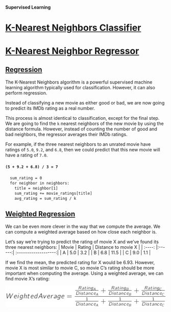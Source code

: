 ####  Supervised Learning

# [K-Nearest Neighbors Classifier](https://github.com/lendoo73/Challenge-Project-of-CodeCademy/tree/master/python/Learn_the_Basics_of_Machine_Learning/Classification_K_Nearest_Neighbors/K_Nearest_Neighbors)

# [K-Nearest Neighbor Regressor](https://www.codecademy.com/paths/machine-learning/tracks/introduction-to-supervised-learning-skill-path/modules/k-nearest-neighbors-skill-path/lessons/ml-knn-regression/exercises/regression)

## [Regression](https://www.codecademy.com/paths/machine-learning/tracks/introduction-to-supervised-learning-skill-path/modules/k-nearest-neighbors-skill-path/lessons/ml-knn-regression/exercises/regression)

The K-Nearest Neighbors algorithm is a powerful supervised machine learning algorithm typically used for classification. 
However, it can also perform regression.

Instead of classifying a new movie as either good or bad, we are now going to predict its IMDb rating as a real number.

This process is almost identical to classification, except for the final step. 
We are going to find the `k` nearest neighbors of the new movie by using the distance formula. 
However, instead of counting the number of good and bad neighbors, the regressor averages their IMDb ratings.

For example, if the three nearest neighbors to an unrated movie have ratings of `5.0`, `9.2`, and `6.8`, then we could predict that this new movie will have a rating of `7.0`.
#### `(5 + 9.2 + 6.8) / 3 = 7`
```
  sum_rating = 0
  for neighbor in neighbors:
    title = neighbor[1]
    sum_rating += movie_ratings[title]
    avg_rating = sum_rating / k
```

## [Weighted Regression](https://www.codecademy.com/paths/machine-learning/tracks/introduction-to-supervised-learning-skill-path/modules/k-nearest-neighbors-skill-path/lessons/ml-knn-regression/exercises/weighted-regression)

We can be even more clever in the way that we compute the average.
We can compute a weighted average based on how close each neighbor is.

Let’s say we’re trying to predict the rating of movie X and we’ve found its three nearest neighbors:
| Movie | Rating | Distance to movie X |
| :----:  |:------:| :-------------------:|
| A     | 5.0    | 3.2                 |
| B     | 6.8    | 11.5                |
| C     | 9.0    | 1.1                 |

If we find the mean, the predicted rating for X would be 6.93.
However, movie X is most similar to movie C, so movie C’s rating should be more important when computing the average.
Using a weighted average, we can find movie X’s rating:  

![weighted average](images/weighted_averages.jpg)  



